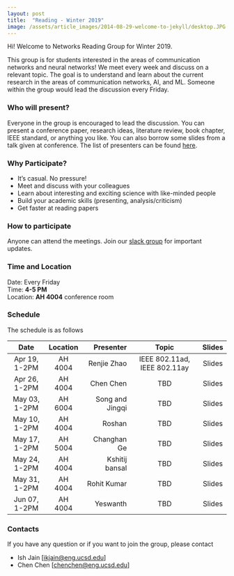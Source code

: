 ```yaml
---
layout: post
title:  "Reading - Winter 2019"
image: /assets/article_images/2014-08-29-welcome-to-jekyll/desktop.JPG
---
```


Hi! Welcome to Networks Reading Group for Winter 2019.

This group is for students interested in the areas of communication networks and neural networks! We meet every week and discuss on a relevant topic. The goal is to understand and learn about the current research in the areas of communication networks, AI, and ML. Someone within the group would lead the discussion every Friday. 

### Who will present?
Everyone in the group is encouraged to lead the discussion. You can present a conference paper, research ideas, literature review, book chapter, IEEE standard, or anything you like. You can also borrow some slides from a talk given at conference. 
The list of presenters can be found [here][GDrive].

### Why Participate?

* It’s casual. No pressure!
* Meet and discuss with your colleagues
* Learn about interesting and exciting science with like-minded people
* Build your academic skills (presenting, analysis/criticism)
* Get faster at reading papers

### How to participate

Anyone can attend the meetings. Join our [slack group](https://join.slack.com/t/nrgucsd/signup) for important updates. 
<!--The list of presenters can be found [here on GoogleDoc](https://docs.google.com/spreadsheets/d/1bu7PYak81oSgTiqLN81KumtgoSW0caZZuMXu4R-8poA/edit?usp=sharing).-->


### Time and Location

Date: Every Friday <br />
Time: **4-5 PM** <br />
Location: **AH 4004** conference room

### Schedule

The schedule is as follows

| Date              |  Location     |  Presenter          | Topic  | Slides |
|:-----------------:|:-------------:|--------------------:|:------:|:------:|
| Apr 19, 1-2PM     | AH 4004       |Renjie Zhao     | IEEE 802.11ad, IEEE 802.11ay    | Slides      |
| Apr 26, 1-2PM     | AH 4004       | Chen Chen     | TBD   | Slides      |
| May 03, 1-2PM     | AH 6004       | Song and Jingqi     | TBD    | Slides      |
| May 10, 1-2PM     | AH 4004       | Roshan     | TBD   | Slides      |
| May 17, 1-2PM     | AH 5004       | Changhan Ge     | TBD   | Slides      |
| May 24, 1-2PM     | AH 4004       | Kshitij bansal     | TBD   | Slides      |
| May 31, 1-2PM     | AH 4004       | Rohit Kumar     | TBD   | Slides      |
| Jun 07, 1-2PM     | AH 4004       | Yeswanth    | TBD    | Slides      |


### Contacts
If you have any question or if you want to join the group, please contact
- Ish Jain [ikjain@eng.ucsd.edu] 
- Chen Chen [chenchen@eng.ucsd.edu]

<!---
You’ll find this post in your `_posts` directory. Go ahead and edit it and re-build the site to see your changes. You can rebuild the site in many different ways, but the most common way is to run `jekyll serve --watch`, which launches a web server and auto-regenerates your site when a file is updated. --->
<!---
To add new posts, simply add a file in the `_posts` directory that follows the convention `YYYY-MM-DD-name-of-post.ext` and includes the necessary front matter. Take a look at the source for this post to get an idea about how it works.
--->

[GDrive]: https://docs.google.com/spreadsheets/d/1bu7PYak81oSgTiqLN81KumtgoSW0caZZuMXu4R-8poA/edit?usp=sharing
[Kshitiz]: https://nrgucsd.github.io/Slides/Winter2019/Kshitiz_Deep%20%20Learning.pdf
[Rohitpaper]: https://web.stanford.edu/~skatti/pubs/sigcomm13-fullduplex.pdf
[Rohit]: https://nrgucsd.github.io/Slides/Winter2019/FDR.pdf
[yeswanth]: https://wcsng.ucsd.edu/sweep-sense/
[Xinghan]: https://nrgucsd.github.io/Slides/Winter2019/NRG_localization.pdf
[mani]: https://arxiv.org/abs/1612.02307
[ish]: https://www.usenix.org/conference/nsdi19/presentation/jog

 <!--[google group](https://groups.google.com/forum/#!forum/nrgucsd)-->

